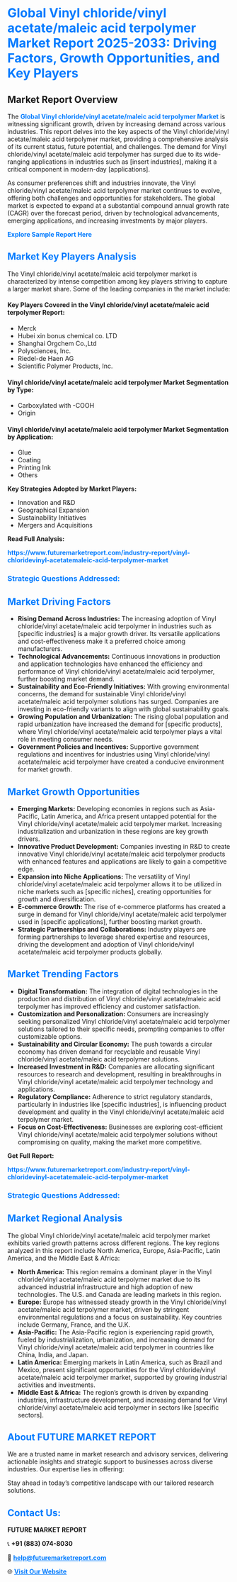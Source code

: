 <h1 style="color: #007BFF;">Global Vinyl chloride/vinyl acetate/maleic acid terpolymer Market Report 2025-2033: Driving Factors, Growth Opportunities, and Key Players</h1>

<section id="overview">
<h2>Market Report Overview</h2>
<p>The <a href="https://www.futuremarketreport.com/industry-report/vinyl-chloridevinyl-acetatemaleic-acid-terpolymer-market" style="color: #007BFF; text-decoration: none;"><strong>Global Vinyl chloride/vinyl acetate/maleic acid terpolymer Market</strong></a> is witnessing significant growth, driven by increasing demand across various industries. This report delves into the key aspects of the Vinyl chloride/vinyl acetate/maleic acid terpolymer market, providing a comprehensive analysis of its current status, future potential, and challenges. The demand for Vinyl chloride/vinyl acetate/maleic acid terpolymer has surged due to its wide-ranging applications in industries such as [insert industries], making it a critical component in modern-day [applications].</p>
<p>As consumer preferences shift and industries innovate, the Vinyl chloride/vinyl acetate/maleic acid terpolymer market continues to evolve, offering both challenges and opportunities for stakeholders. The global market is expected to expand at a substantial compound annual growth rate (CAGR) over the forecast period, driven by technological advancements, emerging applications, and increasing investments by major players.</p>
</section>

<section id="overview">
<p><a href="https://www.futuremarketreport.com/request-sample/reportId=50282" style="color: #007BFF; text-decoration: none;"><strong>Explore Sample Report Here</strong></a></p>
</section>

<section id="key-players">
<h2 style="color: #007BFF;">Market Key Players Analysis</h2>
<p>The Vinyl chloride/vinyl acetate/maleic acid terpolymer market is characterized by intense competition among key players striving to capture a larger market share. Some of the leading companies in the market include:</p>
<h4>Key Players Covered in the Vinyl chloride/vinyl acetate/maleic acid terpolymer Report:</h4>
<ul><li>Merck</li><li>Hubei xin bonus chemical co. LTD</li><li>Shanghai Orgchem Co.,Ltd</li><li>Polysciences, Inc.</li><li>Riedel-de Haen AG</li><li>Scientific Polymer Products, Inc.</li></ul>
<h4>Vinyl chloride/vinyl acetate/maleic acid terpolymer Market Segmentation by Type:</h4>
<ul><li>Carboxylated with -COOH</li><li>Origin</li></ul>

<h4>Vinyl chloride/vinyl acetate/maleic acid terpolymer Market Segmentation by Application:</h4>
<ul><li>Glue</li><li>Coating</li><li>Printing Ink</li><li>Others</li></ul>
<p><strong>Key Strategies Adopted by Market Players:</strong></p>
<ul>
<li>Innovation and R&D</li>
<li>Geographical Expansion</li>
<li>Sustainability Initiatives</li>
<li>Mergers and Acquisitions</li>
</ul>
</section>

<section>
<p><strong>Read Full Analysis: </strong></p><a href="https://www.futuremarketreport.com/industry-report/vinyl-chloridevinyl-acetatemaleic-acid-terpolymer-market" style="color: #007BFF; text-decoration: none;"><strong>https://www.futuremarketreport.com/industry-report/vinyl-chloridevinyl-acetatemaleic-acid-terpolymer-market</strong></a>
<h3 style="color: #007BFF;">Strategic Questions Addressed:</h3>
</section>

<section id="driving-factors">
<h2 style="color: #007BFF;">Market Driving Factors</h2>
<ul>
<li><strong>Rising Demand Across Industries:</strong> The increasing adoption of Vinyl chloride/vinyl acetate/maleic acid terpolymer in industries such as [specific industries] is a major growth driver. Its versatile applications and cost-effectiveness make it a preferred choice among manufacturers.</li>
<li><strong>Technological Advancements:</strong> Continuous innovations in production and application technologies have enhanced the efficiency and performance of Vinyl chloride/vinyl acetate/maleic acid terpolymer, further boosting market demand.</li>
<li><strong>Sustainability and Eco-Friendly Initiatives:</strong> With growing environmental concerns, the demand for sustainable Vinyl chloride/vinyl acetate/maleic acid terpolymer solutions has surged. Companies are investing in eco-friendly variants to align with global sustainability goals.</li>
<li><strong>Growing Population and Urbanization:</strong> The rising global population and rapid urbanization have increased the demand for [specific products], where Vinyl chloride/vinyl acetate/maleic acid terpolymer plays a vital role in meeting consumer needs.</li>
<li><strong>Government Policies and Incentives:</strong> Supportive government regulations and incentives for industries using Vinyl chloride/vinyl acetate/maleic acid terpolymer have created a conducive environment for market growth.</li>
</ul>
</section>

<section id="growth-opportunities">
<h2 style="color: #007BFF;">Market Growth Opportunities</h2>
<ul>
<li><strong>Emerging Markets:</strong> Developing economies in regions such as Asia-Pacific, Latin America, and Africa present untapped potential for the Vinyl chloride/vinyl acetate/maleic acid terpolymer market. Increasing industrialization and urbanization in these regions are key growth drivers.</li>
<li><strong>Innovative Product Development:</strong> Companies investing in R&D to create innovative Vinyl chloride/vinyl acetate/maleic acid terpolymer products with enhanced features and applications are likely to gain a competitive edge.</li>
<li><strong>Expansion into Niche Applications:</strong> The versatility of Vinyl chloride/vinyl acetate/maleic acid terpolymer allows it to be utilized in niche markets such as [specific niches], creating opportunities for growth and diversification.</li>
<li><strong>E-commerce Growth:</strong> The rise of e-commerce platforms has created a surge in demand for Vinyl chloride/vinyl acetate/maleic acid terpolymer used in [specific applications], further boosting market growth.</li>
<li><strong>Strategic Partnerships and Collaborations:</strong> Industry players are forming partnerships to leverage shared expertise and resources, driving the development and adoption of Vinyl chloride/vinyl acetate/maleic acid terpolymer products globally.</li>
</ul>
</section>

<section id="trending-factors">
<h2 style="color: #007BFF;">Market Trending Factors</h2>
<ul>
<li><strong>Digital Transformation:</strong> The integration of digital technologies in the production and distribution of Vinyl chloride/vinyl acetate/maleic acid terpolymer has improved efficiency and customer satisfaction.</li>
<li><strong>Customization and Personalization:</strong> Consumers are increasingly seeking personalized Vinyl chloride/vinyl acetate/maleic acid terpolymer solutions tailored to their specific needs, prompting companies to offer customizable options.</li>
<li><strong>Sustainability and Circular Economy:</strong> The push towards a circular economy has driven demand for recyclable and reusable Vinyl chloride/vinyl acetate/maleic acid terpolymer solutions.</li>
<li><strong>Increased Investment in R&D:</strong> Companies are allocating significant resources to research and development, resulting in breakthroughs in Vinyl chloride/vinyl acetate/maleic acid terpolymer technology and applications.</li>
<li><strong>Regulatory Compliance:</strong> Adherence to strict regulatory standards, particularly in industries like [specific industries], is influencing product development and quality in the Vinyl chloride/vinyl acetate/maleic acid terpolymer market.</li>
<li><strong>Focus on Cost-Effectiveness:</strong> Businesses are exploring cost-efficient Vinyl chloride/vinyl acetate/maleic acid terpolymer solutions without compromising on quality, making the market more competitive.</li>
</ul>
</section>

<section>
<p><strong>Get Full Report: </strong></p><a href="https://www.futuremarketreport.com/industry-report/vinyl-chloridevinyl-acetatemaleic-acid-terpolymer-market" style="color: #007BFF; text-decoration: none;"><strong>https://www.futuremarketreport.com/industry-report/vinyl-chloridevinyl-acetatemaleic-acid-terpolymer-market</strong></a>
<h3 style="color: #007BFF;">Strategic Questions Addressed:</h3>
</section>


<section id="regional-analysis">
<h2 style="color: #007BFF;">Market Regional Analysis</h2>
<p>The global Vinyl chloride/vinyl acetate/maleic acid terpolymer market exhibits varied growth patterns across different regions. The key regions analyzed in this report include North America, Europe, Asia-Pacific, Latin America, and the Middle East & Africa:</p>
<ul>
<li><strong>North America:</strong> This region remains a dominant player in the Vinyl chloride/vinyl acetate/maleic acid terpolymer market due to its advanced industrial infrastructure and high adoption of new technologies. The U.S. and Canada are leading markets in this region.</li>
<li><strong>Europe:</strong> Europe has witnessed steady growth in the Vinyl chloride/vinyl acetate/maleic acid terpolymer market, driven by stringent environmental regulations and a focus on sustainability. Key countries include Germany, France, and the U.K.</li>
<li><strong>Asia-Pacific:</strong> The Asia-Pacific region is experiencing rapid growth, fueled by industrialization, urbanization, and increasing demand for Vinyl chloride/vinyl acetate/maleic acid terpolymer in countries like China, India, and Japan.</li>
<li><strong>Latin America:</strong> Emerging markets in Latin America, such as Brazil and Mexico, present significant opportunities for the Vinyl chloride/vinyl acetate/maleic acid terpolymer market, supported by growing industrial activities and investments.</li>
<li><strong>Middle East & Africa:</strong> The region’s growth is driven by expanding industries, infrastructure development, and increasing demand for Vinyl chloride/vinyl acetate/maleic acid terpolymer in sectors like [specific sectors].</li>
</ul>
</section>

<footer>
<h2 style="color: #007BFF;">About FUTURE MARKET REPORT</h2>
<p>We are a trusted name in market research and advisory services, delivering actionable insights and strategic support to businesses across diverse industries. Our expertise lies in offering:</p>

<p>Stay ahead in today’s competitive landscape with our tailored research solutions.</p>

<h2 style="color: #007BFF;">Contact Us:</h2>
<p><strong>FUTURE MARKET REPORT</strong></p>
<p>📞 <strong>+91 (883) 074-8030</strong></p>
<p>📧 <strong><a href="mailto:help@futuremarketreport.com" style="color: #007BFF;">help@futuremarketreport.com</a></strong></p>
<p>🌐 <strong><a href="https://www.futuremarketreport.com/" style="color: #007BFF;">Visit Our Website</a></strong></p>
</footer>